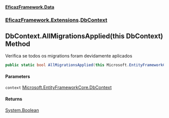 #### [EficazFramework.Data](EficazFrameworkData.md 'EficazFramework Data')
### [EficazFramework.Extensions](EficazFrameworkData.md#EficazFramework.Extensions 'EficazFramework.Extensions').[DbContext](EficazFramework.Extensions/DbContext.md 'EficazFramework.Extensions.DbContext')

## DbContext.AllMigrationsApplied(this DbContext) Method

Verifica se todos os migrations foram devidamente aplicados

```csharp
public static bool AllMigrationsApplied(this Microsoft.EntityFrameworkCore.DbContext context);
```
#### Parameters

<a name='EficazFramework.Extensions.DbContext.AllMigrationsApplied(thisMicrosoft.EntityFrameworkCore.DbContext).context'></a>

`context` [Microsoft.EntityFrameworkCore.DbContext](https://docs.microsoft.com/en-us/dotnet/api/Microsoft.EntityFrameworkCore.DbContext 'Microsoft.EntityFrameworkCore.DbContext')

#### Returns
[System.Boolean](https://docs.microsoft.com/en-us/dotnet/api/System.Boolean 'System.Boolean')